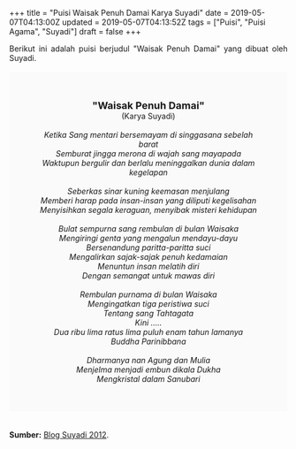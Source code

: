 +++
title = "Puisi Waisak Penuh Damai Karya Suyadi"
date = 2019-05-07T04:13:00Z
updated = 2019-05-07T04:13:52Z
tags = ["Puisi", "Puisi Agama", "Suyadi"]
draft = false
+++

<div dir="ltr" style="text-align: left;" trbidi="on"><div dir="ltr" style="text-align: left;" trbidi="on"><div dir="ltr" style="text-align: left;" trbidi="on"><div style="text-align: justify;">Berikut ini adalah puisi berjudul "Waisak Penuh Damai" yang dibuat oleh Suyadi.</div><br /><div style="background: #FAFAFA; font-size: 14px; height: auto; margin: 0 auto; padding: 50px; text-align: center; width: auto;"><span style="font-size: 18px;"><b>"Waisak Penuh Damai"</b></span><br />(Karya Suyadi)<br /><br /><i>Ketika Sang mentari bersemayam di singgasana sebelah barat<br />Semburat jingga merona di wajah sang mayapada<br />Waktupun bergulir dan berlalu meninggalkan dunia dalam kegelapan<br /><br />Seberkas sinar kuning keemasan menjulang<br />Memberi harap pada insan-insan yang diliputi kegelisahan<br />Menyisihkan segala keraguan, menyibak misteri kehidupan<br /><br />Bulat sempurna sang rembulan di bulan Waisaka<br />Mengiringi  genta yang mengalun mendayu-dayu<br />Bersenandung paritta-paritta suci<br />Mengalirkan sajak-sajak penuh kedamaian<br />Menuntun insan melatih diri<br />Dengan semangat untuk mawas diri<br /><br />Rembulan purnama di bulan Waisaka<br />Mengingatkan tiga peristiwa suci<br />Tentang sang Tahtagata<br />Kini …..<br />Dua ribu lima ratus lima puluh enam tahun lamanya<br />Buddha Parinibbana<br /><br />Dharmanya nan Agung dan Mulia<br />Menjelma menjadi embun dikala Dukha<br />Mengkristal dalam Sanubari</i> </div></div></div><b><br /></b> <br /><div style="text-align: justify;"><b>Sumber:</b> <a href="http://hansuyadi.blogspot.com/2012/05/waisak-penuh-damai.html" target="_blank">Blog Suyadi 2012</a>.</div></div>
